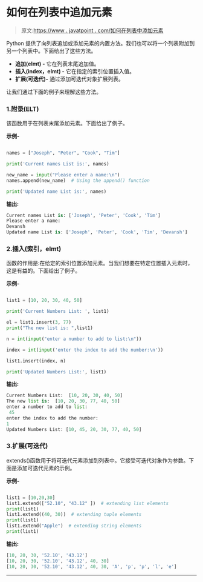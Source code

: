 # 如何在列表中追加元素

> 原文:[https://www . javatpoint . com/如何在列表中添加元素](https://www.javatpoint.com/how-to-append-element-in-the-list)

Python 提供了向列表追加或添加元素的内置方法。我们也可以将一个列表附加到另一个列表中。下面给出了这些方法。

*   **追加(elmt) -** 它在列表末尾追加值。
*   **插入(index，elmt) -** 它在指定的索引位置插入值。
*   **扩展(可迭代)-** 通过添加可迭代对象扩展列表。

让我们通过下面的例子来理解这些方法。

### 1.附录(ELT)

该函数用于在列表末尾添加元素。下面给出了例子。

**示例-**

```py

names = ["Joseph", "Peter", "Cook", "Tim"]

print('Current names List is:', names)

new_name = input("Please enter a name:\n")
names.append(new_name)  # Using the append() function

print('Updated name List is:', names)

```

**输出:**

```py
Current names List is: ['Joseph', 'Peter', 'Cook', 'Tim']
Please enter a name:
Devansh
Updated name List is: ['Joseph', 'Peter', 'Cook', 'Tim', 'Devansh']

```

### 2.插入(索引，elmt)

函数的作用是:在给定的索引位置添加元素。当我们想要在特定位置插入元素时，这是有益的。下面给出了例子。

**示例-**

```py

list1 = [10, 20, 30, 40, 50]

print('Current Numbers List: ', list1)

el = list1.insert(3, 77)
print("The new list is: ",list1)

n = int(input("enter a number to add to list:\n"))

index = int(input('enter the index to add the number:\n'))

list1.insert(index, n)

print('Updated Numbers List:', list1)

```

**输出:**

```py
Current Numbers List:  [10, 20, 30, 40, 50]
The new list is:  [10, 20, 30, 77, 40, 50]
enter a number to add to list:
 45
enter the index to add the number:
1
Updated Numbers List: [10, 45, 20, 30, 77, 40, 50]

```

### 3.扩展(可迭代)

extends()函数用于将可迭代元素添加到列表中。它接受可迭代对象作为参数。下面是添加可迭代元素的示例。

**示例-**

```py

list1 = [10,20,30]
list1.extend(["52.10", "43.12" ])  # extending list elements
print(list1)
list1.extend((40, 30))  # extending tuple elements
print(list1)
list1.extend("Apple")  # extending string elements
print(list1)

```

**输出:**

```py
[10, 20, 30, '52.10', '43.12']
[10, 20, 30, '52.10', '43.12', 40, 30]
[10, 20, 30, '52.10', '43.12', 40, 30, 'A', 'p', 'p', 'l', 'e']

```

* * *